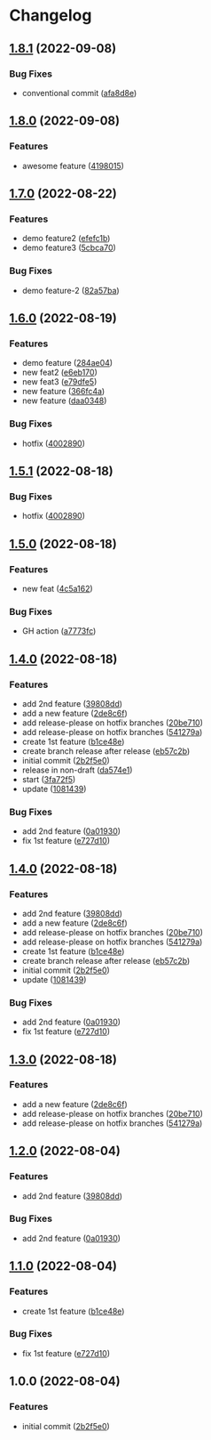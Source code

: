 # Changelog

## [1.8.1](https://github.com/sylwit/release-please-poc/compare/release-please-poc-v1.8.0...release-please-poc-v1.8.1) (2022-09-08)


### Bug Fixes

* conventional commit ([afa8d8e](https://github.com/sylwit/release-please-poc/commit/afa8d8ea5618236e0e6edf652de72458fae4a669))

## [1.8.0](https://github.com/sylwit/release-please-poc/compare/release-please-poc-v1.7.0...release-please-poc-v1.8.0) (2022-09-08)


### Features

* awesome feature ([4198015](https://github.com/sylwit/release-please-poc/commit/4198015532e0f6c1b8ac06bc2955e3e8b93855f3))

## [1.7.0](https://github.com/sylwit/release-please-poc/compare/release-please-poc-v1.6.0...release-please-poc-v1.7.0) (2022-08-22)


### Features

* demo feature2 ([efefc1b](https://github.com/sylwit/release-please-poc/commit/efefc1b3f9ce331a41f48be7eb66ea6d9a4aaa6e))
* demo feature3 ([5cbca70](https://github.com/sylwit/release-please-poc/commit/5cbca7058cddeb698486940c0de42e970a24b5ed))


### Bug Fixes

* demo feature-2 ([82a57ba](https://github.com/sylwit/release-please-poc/commit/82a57bad6b2693a378b074396825b6e31cb3b8ae))

## [1.6.0](https://github.com/sylwit/release-please-poc/compare/release-please-poc-v1.5.0...release-please-poc-v1.6.0) (2022-08-19)


### Features

* demo feature ([284ae04](https://github.com/sylwit/release-please-poc/commit/284ae0472aa2705d817f2feb837ab5aea96c3911))
* new feat2 ([e6eb170](https://github.com/sylwit/release-please-poc/commit/e6eb1700f4ac2b1bde272cc465f27891a8d23137))
* new feat3 ([e79dfe5](https://github.com/sylwit/release-please-poc/commit/e79dfe53ef592ea4e55b0fe5a26d4fe02e63a2e5))
* new feature ([366fc4a](https://github.com/sylwit/release-please-poc/commit/366fc4a780a694b7c1d58a6fe6a91319594b4a01))
* new feature ([daa0348](https://github.com/sylwit/release-please-poc/commit/daa03480293d04dc0dfd0b2f804da5c5b69205f3))


### Bug Fixes

* hotfix ([4002890](https://github.com/sylwit/release-please-poc/commit/40028908e634825d9f91a8867e9c02fae3ab2921))

## [1.5.1](https://github.com/sylwit/release-please-poc/compare/release-please-poc-v1.5.0...release-please-poc-v1.5.1) (2022-08-18)


### Bug Fixes

* hotfix ([4002890](https://github.com/sylwit/release-please-poc/commit/40028908e634825d9f91a8867e9c02fae3ab2921))

## [1.5.0](https://github.com/sylwit/release-please-poc/compare/release-please-poc-v1.4.0...release-please-poc-v1.5.0) (2022-08-18)


### Features

* new feat ([4c5a162](https://github.com/sylwit/release-please-poc/commit/4c5a162d7926b482f5f95f82af5ecb059e8e7887))


### Bug Fixes

* GH action ([a7773fc](https://github.com/sylwit/release-please-poc/commit/a7773fcd3155f5dbd65f58a3c86ba9656d3d8cc4))

## [1.4.0](https://github.com/sylwit/release-please-poc/compare/release-please-poc-v1.3.0...release-please-poc-v1.4.0) (2022-08-18)


### Features

* add 2nd feature ([39808dd](https://github.com/sylwit/release-please-poc/commit/39808dd1c2c8fec95714ddfe6523e1c96c22f900))
* add a new feature ([2de8c6f](https://github.com/sylwit/release-please-poc/commit/2de8c6f163bdb017abe1fbcaa1624ef832074f5c))
* add release-please on hotfix branches ([20be710](https://github.com/sylwit/release-please-poc/commit/20be7103a77d0b80c89c56e9abc55634f4534056))
* add release-please on hotfix branches ([541279a](https://github.com/sylwit/release-please-poc/commit/541279aedb2e21146ec9597e2cc2d2c7055ee244))
* create 1st feature ([b1ce48e](https://github.com/sylwit/release-please-poc/commit/b1ce48e3385fe30cebc9719aad7e97147c3bb159))
* create branch release after release ([eb57c2b](https://github.com/sylwit/release-please-poc/commit/eb57c2b23ea4102a5bab8473ab23391bf5b0594b))
* initial commit ([2b2f5e0](https://github.com/sylwit/release-please-poc/commit/2b2f5e04f4895899bcf3e66687e486c68d6230b2))
* release in non-draft ([da574e1](https://github.com/sylwit/release-please-poc/commit/da574e1f25ff9cf7c28ba180cc1c15e50211d542))
* start ([3fa72f5](https://github.com/sylwit/release-please-poc/commit/3fa72f5cff6b919ba4c5f9e8a3e69c02cf630aee))
* update ([1081439](https://github.com/sylwit/release-please-poc/commit/1081439ca5d56a4fac605a8bd1c17a7702d77172))


### Bug Fixes

* add 2nd feature ([0a01930](https://github.com/sylwit/release-please-poc/commit/0a01930551622b86116f27620bc5d2d483d35dd3))
* fix 1st feature ([e727d10](https://github.com/sylwit/release-please-poc/commit/e727d10f0dfbea3f340a158de74abd6ec22536ab))

## [1.4.0](https://github.com/sylwit/release-please-poc/compare/release-please-poc-v1.3.0...release-please-poc-v1.4.0) (2022-08-18)


### Features

* add 2nd feature ([39808dd](https://github.com/sylwit/release-please-poc/commit/39808dd1c2c8fec95714ddfe6523e1c96c22f900))
* add a new feature ([2de8c6f](https://github.com/sylwit/release-please-poc/commit/2de8c6f163bdb017abe1fbcaa1624ef832074f5c))
* add release-please on hotfix branches ([20be710](https://github.com/sylwit/release-please-poc/commit/20be7103a77d0b80c89c56e9abc55634f4534056))
* add release-please on hotfix branches ([541279a](https://github.com/sylwit/release-please-poc/commit/541279aedb2e21146ec9597e2cc2d2c7055ee244))
* create 1st feature ([b1ce48e](https://github.com/sylwit/release-please-poc/commit/b1ce48e3385fe30cebc9719aad7e97147c3bb159))
* create branch release after release ([eb57c2b](https://github.com/sylwit/release-please-poc/commit/eb57c2b23ea4102a5bab8473ab23391bf5b0594b))
* initial commit ([2b2f5e0](https://github.com/sylwit/release-please-poc/commit/2b2f5e04f4895899bcf3e66687e486c68d6230b2))
* update ([1081439](https://github.com/sylwit/release-please-poc/commit/1081439ca5d56a4fac605a8bd1c17a7702d77172))


### Bug Fixes

* add 2nd feature ([0a01930](https://github.com/sylwit/release-please-poc/commit/0a01930551622b86116f27620bc5d2d483d35dd3))
* fix 1st feature ([e727d10](https://github.com/sylwit/release-please-poc/commit/e727d10f0dfbea3f340a158de74abd6ec22536ab))

## [1.3.0](https://github.com/sylwit/release-please-poc/compare/release-please-poc-v1.2.0...release-please-poc-v1.3.0) (2022-08-18)


### Features

* add a new feature ([2de8c6f](https://github.com/sylwit/release-please-poc/commit/2de8c6f163bdb017abe1fbcaa1624ef832074f5c))
* add release-please on hotfix branches ([20be710](https://github.com/sylwit/release-please-poc/commit/20be7103a77d0b80c89c56e9abc55634f4534056))
* add release-please on hotfix branches ([541279a](https://github.com/sylwit/release-please-poc/commit/541279aedb2e21146ec9597e2cc2d2c7055ee244))

## [1.2.0](https://github.com/sylwit/release-please-poc/compare/release-please-poc-v1.1.0...release-please-poc-v1.2.0) (2022-08-04)


### Features

* add 2nd feature ([39808dd](https://github.com/sylwit/release-please-poc/commit/39808dd1c2c8fec95714ddfe6523e1c96c22f900))


### Bug Fixes

* add 2nd feature ([0a01930](https://github.com/sylwit/release-please-poc/commit/0a01930551622b86116f27620bc5d2d483d35dd3))

## [1.1.0](https://github.com/sylwit/release-please-poc/compare/release-please-poc-v1.0.0...release-please-poc-v1.1.0) (2022-08-04)


### Features

* create 1st feature ([b1ce48e](https://github.com/sylwit/release-please-poc/commit/b1ce48e3385fe30cebc9719aad7e97147c3bb159))


### Bug Fixes

* fix 1st feature ([e727d10](https://github.com/sylwit/release-please-poc/commit/e727d10f0dfbea3f340a158de74abd6ec22536ab))

## 1.0.0 (2022-08-04)


### Features

* initial commit ([2b2f5e0](https://github.com/sylwit/release-please-poc/commit/2b2f5e04f4895899bcf3e66687e486c68d6230b2))
